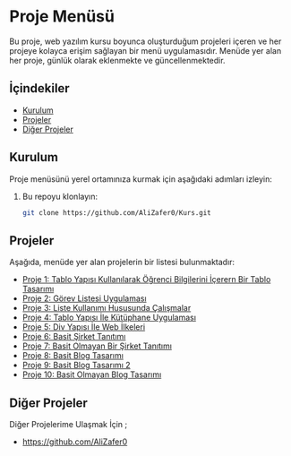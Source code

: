 # Proje Menüsü

Bu proje, web yazılım kursu boyunca oluşturduğum projeleri içeren ve her projeye kolayca erişim sağlayan bir menü uygulamasıdır. Menüde yer alan her proje, günlük olarak eklenmekte ve güncellenmektedir.

## İçindekiler
- [Kurulum](#kurulum)
- [Projeler](#projeler)
- [Diğer Projeler](#Diğer-Projeler)


## Kurulum

Proje menüsünü yerel ortamınıza kurmak için aşağıdaki adımları izleyin:

1. Bu repoyu klonlayın:
    ```bash
    git clone https://github.com/AliZafer0/Kurs.git
    ```

## Projeler

Aşağıda, menüde yer alan projelerin bir listesi bulunmaktadır:

- [Proje 1: Tablo Yapısı Kullanılarak Öğrenci Bilgilerini İçerern Bir Tablo Tasarımı](alt/proje4.5/index.html)
- [Proje 2: Görev Listesi Uygulaması](alt/proje4/index.html)
- [Proje 3: Liste Kullanımı Hususunda Çalışmalar](alt/proje3/index.html)
- [Proje 4: Tablo Yapısı İle Kütüphane Uygulaması](alt/proje2/index.html)
- [Proje 5: Div Yapısı İle Web İlkeleri](alt/proje1/index.html)
- [Proje 6: Basit Şirket Tanıtımı](alt/proje5/index.html)
- [Proje 7: Basit Olmayan Bir Şirket Tanıtımı](alt/proje6/index.html)
- [Proje 8: Basit Blog Tasarımı](alt/proje8/index.html)
- [Proje 9: Basit Blog Tasarımı 2](alt/proje7/index.html)
- [Proje 10: Basit Olmayan Blog Tasarımı](alt/proje9/index.html)

## Diğer Projeler

Diğer Projelerime Ulaşmak İçin ;

- https://github.com/AliZafer0

 